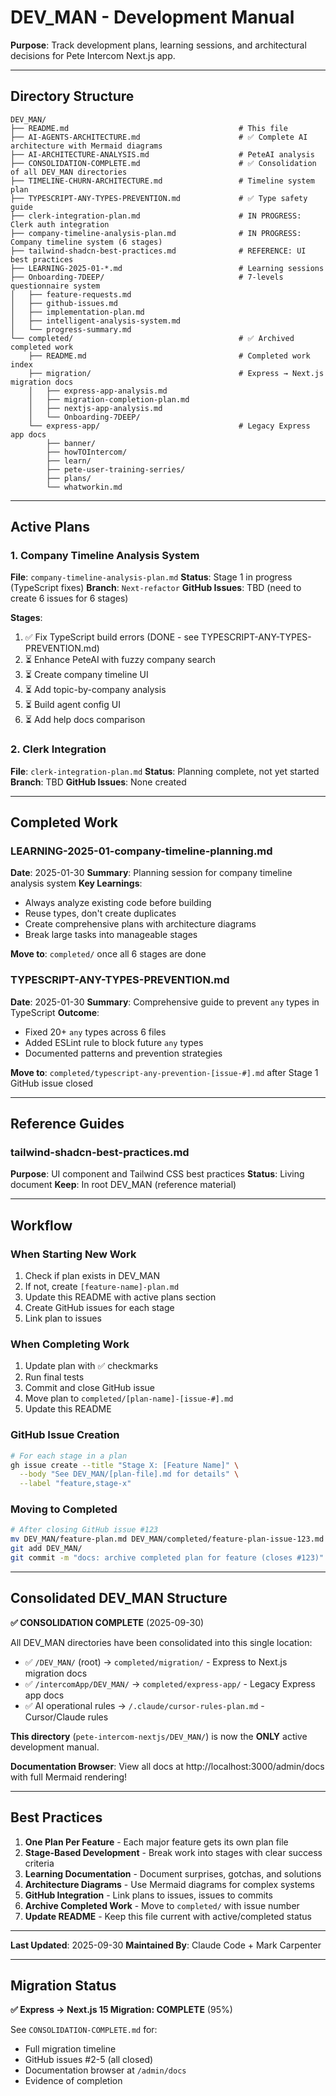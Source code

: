 # DEV_MAN - Development Manual

**Purpose**: Track development plans, learning sessions, and architectural decisions for Pete Intercom Next.js app.

---

## Directory Structure

```
DEV_MAN/
├── README.md                                      # This file
├── AI-AGENTS-ARCHITECTURE.md                      # ✅ Complete AI architecture with Mermaid diagrams
├── AI-ARCHITECTURE-ANALYSIS.md                    # PeteAI analysis
├── CONSOLIDATION-COMPLETE.md                      # ✅ Consolidation of all DEV_MAN directories
├── TIMELINE-CHURN-ARCHITECTURE.md                 # Timeline system plan
├── TYPESCRIPT-ANY-TYPES-PREVENTION.md             # ✅ Type safety guide
├── clerk-integration-plan.md                      # IN PROGRESS: Clerk auth integration
├── company-timeline-analysis-plan.md              # IN PROGRESS: Company timeline system (6 stages)
├── tailwind-shadcn-best-practices.md              # REFERENCE: UI best practices
├── LEARNING-2025-01-*.md                          # Learning sessions
├── Onboarding-7DEEP/                              # 7-levels questionnaire system
│   ├── feature-requests.md
│   ├── github-issues.md
│   ├── implementation-plan.md
│   ├── intelligent-analysis-system.md
│   └── progress-summary.md
└── completed/                                     # ✅ Archived completed work
    ├── README.md                                  # Completed work index
    ├── migration/                                 # Express → Next.js migration docs
    │   ├── express-app-analysis.md
    │   ├── migration-completion-plan.md
    │   ├── nextjs-app-analysis.md
    │   └── Onboarding-7DEEP/
    └── express-app/                               # Legacy Express app docs
        ├── banner/
        ├── howTOIntercom/
        ├── learn/
        ├── pete-user-training-serries/
        ├── plans/
        └── whatworkin.md
```

---

## Active Plans

### 1. Company Timeline Analysis System
**File**: `company-timeline-analysis-plan.md`
**Status**: Stage 1 in progress (TypeScript fixes)
**Branch**: `Next-refactor`
**GitHub Issues**: TBD (need to create 6 issues for 6 stages)

**Stages**:
1. ✅ Fix TypeScript build errors (DONE - see TYPESCRIPT-ANY-TYPES-PREVENTION.md)
2. ⏳ Enhance PeteAI with fuzzy company search
3. ⏳ Create company timeline UI
4. ⏳ Add topic-by-company analysis
5. ⏳ Build agent config UI
6. ⏳ Add help docs comparison

### 2. Clerk Integration
**File**: `clerk-integration-plan.md`
**Status**: Planning complete, not yet started
**Branch**: TBD
**GitHub Issues**: None created

---

## Completed Work

### LEARNING-2025-01-company-timeline-planning.md
**Date**: 2025-01-30
**Summary**: Planning session for company timeline analysis system
**Key Learnings**:
- Always analyze existing code before building
- Reuse types, don't create duplicates
- Create comprehensive plans with architecture diagrams
- Break large tasks into manageable stages

**Move to**: `completed/` once all 6 stages are done

### TYPESCRIPT-ANY-TYPES-PREVENTION.md
**Date**: 2025-01-30
**Summary**: Comprehensive guide to prevent `any` types in TypeScript
**Outcome**:
- Fixed 20+ `any` types across 6 files
- Added ESLint rule to block future `any` types
- Documented patterns and prevention strategies

**Move to**: `completed/typescript-any-prevention-[issue-#].md` after Stage 1 GitHub issue closed

---

## Reference Guides

### tailwind-shadcn-best-practices.md
**Purpose**: UI component and Tailwind CSS best practices
**Status**: Living document
**Keep**: In root DEV_MAN (reference material)

---

## Workflow

### When Starting New Work
1. Check if plan exists in DEV_MAN
2. If not, create `[feature-name]-plan.md`
3. Update this README with active plans section
4. Create GitHub issues for each stage
5. Link plan to issues

### When Completing Work
1. Update plan with ✅ checkmarks
2. Run final tests
3. Commit and close GitHub issue
4. Move plan to `completed/[plan-name]-[issue-#].md`
5. Update this README

### GitHub Issue Creation
```bash
# For each stage in a plan
gh issue create --title "Stage X: [Feature Name]" \
  --body "See DEV_MAN/[plan-file].md for details" \
  --label "feature,stage-x"
```

### Moving to Completed
```bash
# After closing GitHub issue #123
mv DEV_MAN/feature-plan.md DEV_MAN/completed/feature-plan-issue-123.md
git add DEV_MAN/
git commit -m "docs: archive completed plan for feature (closes #123)"
```

---

## Consolidated DEV_MAN Structure

**✅ CONSOLIDATION COMPLETE** (2025-09-30)

All DEV_MAN directories have been consolidated into this single location:
- ✅ `/DEV_MAN/` (root) → `completed/migration/` - Express to Next.js migration docs
- ✅ `/intercomApp/DEV_MAN/` → `completed/express-app/` - Legacy Express app docs
- ✅ AI operational rules → `/.claude/cursor-rules-plan.md` - Cursor/Claude rules

**This directory** (`pete-intercom-nextjs/DEV_MAN/`) is now the **ONLY** active development manual.

**Documentation Browser**: View all docs at http://localhost:3000/admin/docs with full Mermaid rendering!

---

## Best Practices

1. **One Plan Per Feature** - Each major feature gets its own plan file
2. **Stage-Based Development** - Break work into stages with clear success criteria
3. **Learning Documentation** - Document surprises, gotchas, and solutions
4. **Architecture Diagrams** - Use Mermaid diagrams for complex systems
5. **GitHub Integration** - Link plans to issues, issues to commits
6. **Archive Completed Work** - Move to `completed/` with issue number
7. **Update README** - Keep this file current with active/completed status

---

**Last Updated**: 2025-09-30
**Maintained By**: Claude Code + Mark Carpenter

---

## Migration Status

**✅ Express → Next.js 15 Migration: COMPLETE** (95%)

See `CONSOLIDATION-COMPLETE.md` for:
- Full migration timeline
- GitHub issues #2-5 (all closed)
- Documentation browser at `/admin/docs`
- Evidence of completion
